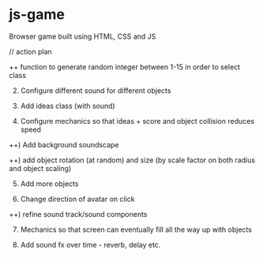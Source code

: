 # js-game

Browser game built using HTML, CSS and JS

// action plan

<!-- pre) change score styling -->

<!-- ) decide on main avatar -->

<!-- 1. Add 3 different objects -->

++ function to generate random integer between 1-15 in order to select class

2. Configure different sound for different objects

3. Add ideas class (with sound)

4. Configure mechanics so that ideas + score and object collision reduces speed

++) Add background soundscape

++) add object rotation (at random) and size (by scale factor on both radius and object scaling)

5. Add more objects

6. Change direction of avatar on click

++) refine sound track/sound components

7. Mechanics so that screen can eventually fill all the way up with objects

8. Add sound fx over time - reverb, delay etc.
